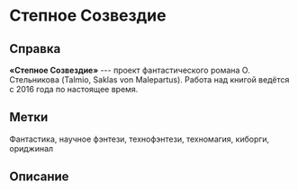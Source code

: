 # Степное Созвездие
## Справка
**«Степное Созвездие»** --- проект фантастического романа О. Стельникова (Talmio, Saklas von Malepartus). Работа над книгой ведётся с 2016 года по настоящее время.
## Метки
Фантастика, научное фэнтези, технофэнтези, техномагия, киборги, ориджинал
## Описание
